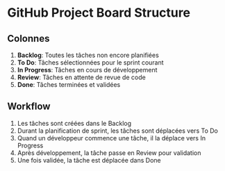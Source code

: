 # GitHub Project Board Structure

## Colonnes
1. **Backlog**: Toutes les tâches non encore planifiées
2. **To Do**: Tâches sélectionnées pour le sprint courant
3. **In Progress**: Tâches en cours de développement
4. **Review**: Tâches en attente de revue de code
5. **Done**: Tâches terminées et validées

## Workflow
1. Les tâches sont créées dans le Backlog
2. Durant la planification de sprint, les tâches sont déplacées vers To Do
3. Quand un développeur commence une tâche, il la déplace vers In Progress
4. Après développement, la tâche passe en Review pour validation
5. Une fois validée, la tâche est déplacée dans Done
